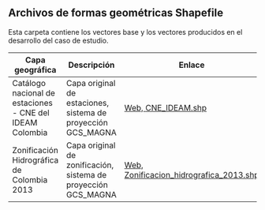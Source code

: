 ## Archivos de formas geométricas Shapefile

Esta carpeta contiene los vectores base y los vectores producidos en el desarrollo del caso de estudio.

| Capa geográfica                                           | Descripción                                                  | Enlace                                                                                                                                                                                                    |
|-----------------------------------------------------------|--------------------------------------------------------------|-----------------------------------------------------------------------------------------------------------------------------------------------------------------------------------------------------------|
| Catálogo nacional de estaciones - CNE del IDEAM Colombia | Capa original de estaciones, sistema de proyección GCS_MAGNA | [Web, ](http://dhime.ideam.gov.co/atencionciudadano/)[CNE_IDEAM.shp](http://bart.ideam.gov.co/cneideam/CNE_IDEAM.zip)                                                                                     |
| Zonificación Hidrográfica de Colombia 2013                | Capa original de zonificación, sistema de proyección GCS_MAGNA                               | [Web, ](http://bart.ideam.gov.co/cneideam/Capasgeo/Zonificacion_Hidrografica_2013.zip)[Zonificacion_hidrografica_2013.shp](http://bart.ideam.gov.co/cneideam/Capasgeo/Zonificacion_Hidrografica_2013.zip) |


